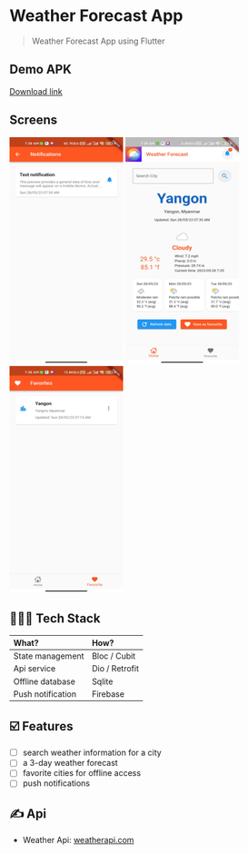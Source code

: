# Weather Forecast App

> Weather Forecast App using Flutter

## Demo APK

<a href="https://drive.google.com/file/d/1TCRzRvyFKtrhT5K7x-ouVdAk_mOpODQD/view?usp=share_link" target="_blank">Download link</a>

## Screens

<p>
<img src='Screen1.jpg' width='200' height='400'>
<img src='Screen2.jpg' width='200' height='400'>
<img src='Screen3.jpg' width='200' height='400'>
</p>

## 👨🏽‍💻 Tech Stack

| What?             | How?           |
| :---------------- | :------------- |
| State management  | Bloc / Cubit   |
| Api service       | Dio / Retrofit |
| Offline database  | Sqlite         |
| Push notification | Firebase       |

## ☑️ Features

- [ ] search weather information for a city
- [ ] a 3-day weather forecast
- [ ] favorite cities for offline access
- [ ] push notifications

## ✍️ Api

- Weather Api: <a href="https://www.weatherapi.com" target="_blank">weatherapi.com</a>
